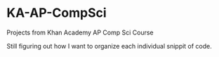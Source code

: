 # KA-AP-CompSci
Projects from Khan Academy AP Comp Sci Course

Still figuring out how I want to organize each individual snippit of code. 
